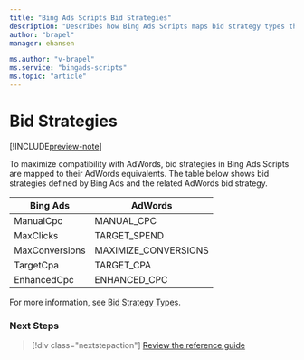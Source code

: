 ```yaml
---
title: "Bing Ads Scripts Bid Strategies"
description: "Describes how Bing Ads Scripts maps bid strategy types that are similar to AdWords strategies but named differently."
author: "brapel"
manager: ehansen

ms.author: "v-brapel"
ms.service: "bingads-scripts"
ms.topic: "article"
---
```


# Bid Strategies

[!INCLUDE[preview-note](../includes/preview-note.md)]

To maximize compatibility with AdWords, bid strategies in Bing Ads Scripts are mapped to their AdWords equivalents. The table below shows bid strategies defined by Bing Ads and the related AdWords bid strategy.

|Bing Ads|AdWords|
|-|-
ManualCpc|MANUAL_CPC
MaxClicks|TARGET_SPEND
MaxConversions|MAXIMIZE_CONVERSIONS
TargetCpa|TARGET_CPA
EnhancedCpc|ENHANCED_CPC

For more information, see [Bid Strategy Types](/bingads/guides/budget-bid-strategies#bidstrategytypes).

### Next Steps

> [!div class="nextstepaction"]
> [Review the reference guide](../reference/BingAdsApp.md)